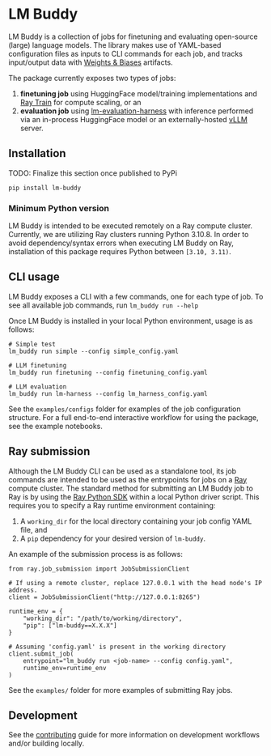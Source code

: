 # LM Buddy

LM Buddy is a collection of jobs for finetuning and evaluating open-source (large) language models.
The library makes use of YAML-based configuration files as inputs to CLI commands for each job,
and tracks input/output data with [Weights & Biases](https://docs.wandb.ai/) artifacts.

The package currently exposes two types of jobs:
1. **finetuning job** using HuggingFace model/training implementations and 
[Ray Train](https://docs.ray.io/en/latest/train/train.html)
for compute scaling, or an
2. **evaluation job** using [lm-evaluation-harness](https://github.com/EleutherAI/lm-evaluation-harness) 
with inference performed via an in-process HuggingFace model or an externally-hosted 
[vLLM](https://github.com/vllm-project/vllm) server.

## Installation

TODO: Finalize this section once published to PyPi

```
pip install lm-buddy
```

### Minimum Python version

LM Buddy is intended to be executed remotely on a Ray compute cluster.
Currently, we are utilizing Ray clusters running Python 3.10.8.
In order to avoid dependency/syntax errors when executing LM Buddy on Ray,
installation of this package requires Python between `[3.10, 3.11)`.

## CLI usage

LM Buddy exposes a CLI with a few commands, one for each type of job.
To see all available job commands, run `lm_buddy run --help`

Once LM Buddy is installed in your local Python environment, usage is as follows:
```
# Simple test
lm_buddy run simple --config simple_config.yaml

# LLM finetuning
lm_buddy run finetuning --config finetuning_config.yaml

# LLM evaluation
lm_buddy run lm-harness --config lm_harness_config.yaml
```

See the `examples/configs` folder for examples of the job configuration structure. 
For a full end-to-end interactive workflow for using the package, see the example notebooks.

## Ray submission

Although the LM Buddy CLI can be used as a standalone tool,
its job commands are intended to be used as the entrypoints for jobs on a
[Ray](https://docs.ray.io/en/latest/index.html) compute cluster.
The standard method for submitting an LM Buddy job to Ray is by using the 
[Ray Python SDK](https://docs.ray.io/en/latest/cluster/running-applications/job-submission/sdk.html) 
within a local Python driver script.
This requires you to specify a Ray runtime environment containing:
1) A `working_dir` for the local directory containing your job config YAML file, and
2) A `pip` dependency for your desired version of `lm-buddy`.

An example of the submission process is as follows:

```
from ray.job_submission import JobSubmissionClient

# If using a remote cluster, replace 127.0.0.1 with the head node's IP address.
client = JobSubmissionClient("http://127.0.0.1:8265")

runtime_env = {
    "working_dir": "/path/to/working/directory",
    "pip": ["lm-buddy==X.X.X"]
}

# Assuming 'config.yaml' is present in the working directory
client.submit_job(
    entrypoint="lm_buddy run <job-name> --config config.yaml", 
    runtime_env=runtime_env
)
```

See the `examples/` folder for more examples of submitting Ray jobs.

## Development

See the [contributing](CONTRIBUTING.md) guide for more information on development workflows 
and/or building locally.
